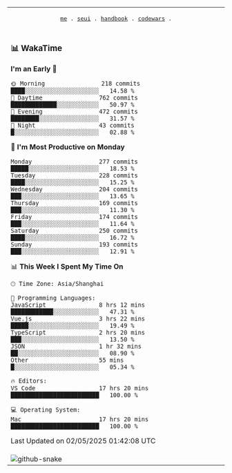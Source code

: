 
<div align="center">

<table>
<tr><td>
  <p align="center">
  <samp>
    <a href="https://github.com/SeaMmMm/SeaMmMm">me</a> .
    <a href="https://github.com/SeaMmMm/se-element">seui</a> .
    <a href="https://github.com/SeaMmMm/HandBook">handbook</a> .
    <a href="https://github.com/SeaMmMm/codeWars">codewars</a> .
  </samp>
    </p>
</td></tr>

<tr><td>

### 📊 WakaTime

<!--START_SECTION:waka-->
**I'm an Early 🐤** 

```text
🌞 Morning                218 commits         ████░░░░░░░░░░░░░░░░░░░░░   14.58 % 
🌆 Daytime                762 commits         █████████████░░░░░░░░░░░░   50.97 % 
🌃 Evening                472 commits         ████████░░░░░░░░░░░░░░░░░   31.57 % 
🌙 Night                  43 commits          █░░░░░░░░░░░░░░░░░░░░░░░░   02.88 % 
```
📅 **I'm Most Productive on Monday** 

```text
Monday                   277 commits         █████░░░░░░░░░░░░░░░░░░░░   18.53 % 
Tuesday                  228 commits         ████░░░░░░░░░░░░░░░░░░░░░   15.25 % 
Wednesday                204 commits         ███░░░░░░░░░░░░░░░░░░░░░░   13.65 % 
Thursday                 169 commits         ███░░░░░░░░░░░░░░░░░░░░░░   11.30 % 
Friday                   174 commits         ███░░░░░░░░░░░░░░░░░░░░░░   11.64 % 
Saturday                 250 commits         ████░░░░░░░░░░░░░░░░░░░░░   16.72 % 
Sunday                   193 commits         ███░░░░░░░░░░░░░░░░░░░░░░   12.91 % 
```


📊 **This Week I Spent My Time On** 

```text
🕑︎ Time Zone: Asia/Shanghai

💬 Programming Languages: 
JavaScript               8 hrs 12 mins       ████████████░░░░░░░░░░░░░   47.31 % 
Vue.js                   3 hrs 22 mins       █████░░░░░░░░░░░░░░░░░░░░   19.49 % 
TypeScript               2 hrs 20 mins       ███░░░░░░░░░░░░░░░░░░░░░░   13.50 % 
JSON                     1 hr 32 mins        ██░░░░░░░░░░░░░░░░░░░░░░░   08.90 % 
Other                    55 mins             █░░░░░░░░░░░░░░░░░░░░░░░░   05.34 % 

🔥 Editors: 
VS Code                  17 hrs 20 mins      █████████████████████████   100.00 % 

💻 Operating System: 
Mac                      17 hrs 20 mins      █████████████████████████   100.00 % 
```


 Last Updated on 02/05/2025 01:42:08 UTC
<!--END_SECTION:waka-->
</td></tr>

<tr><td>
  <img alt="github-snake" src="profile-snake-contrib/github-user-contribution.svg"/>
</td></tr>

</table>
